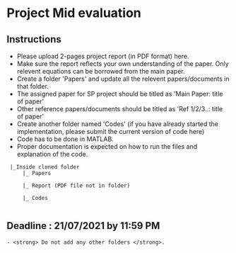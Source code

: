 # Project Mid evaluation

## Instructions
- Please upload 2-pages project report (in PDF format) here.
- Make sure the report reflects your own understanding of the paper. Only relevent equations can be borrowed from the main paper.
- Create a folder 'Papers' and update all the relevent papers/documents in that folder.
- The assigned paper for SP project should be titled as 'Main Paper: title of paper'
- Other reference papers/documents should be titled as 'Ref 1/2/3..: title of paper'
- Create another folder named 'Codes' (if you have already started the implementation, please submit the current version of code here)
- Code has to be done in MATLAB.
- Proper documentation is expected on how to run the files and explanation of the code.

```
 |_Inside cloned folder
     |_ Papers
     
     |_ Report (PDF file not in folder)
     
     |_ Codes
               
```                     

## Deadline : 21/07/2021 by 11:59 PM
```
- <strong> Do not add any other folders </strong>.

